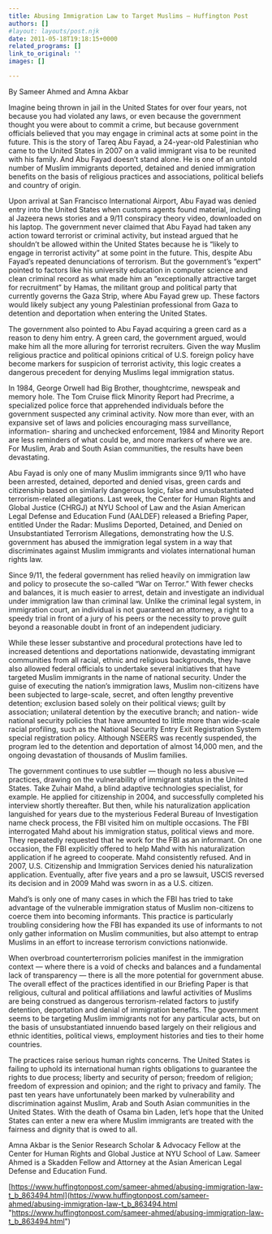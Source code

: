 ```yaml
---
title: Abusing Immigration Law to Target Muslims – Huffington Post
authors: []
#layout: layouts/post.njk
date: 2011-05-18T19:18:15+0000
related_programs: []
link_to_original: ''
images: []

---
```

By Sameer Ahmed and Amna Akbar

Imagine being thrown in jail in the United States for over four years, not because you had violated any laws, or even because the government thought you were about to commit a crime, but because government officials believed that you may engage in criminal acts at some point in the future. This is the story of Tareq Abu Fayad, a 24-year-old Palestinian who came to the United States in 2007 on a valid immigrant visa to be reunited with his family. And Abu Fayad doesn’t stand alone. He is one of an untold number of Muslim immigrants deported, detained and denied immigration benefits on the basis of religious practices and associations, political beliefs and country of origin.

Upon arrival at San Francisco International Airport, Abu Fayad was denied entry into the United States when customs agents found material, including al Jazeera news stories and a 9/11 conspiracy theory video, downloaded on his laptop. The government never claimed that Abu Fayad had taken any action toward terrorist or criminal activity, but instead argued that he shouldn’t be allowed within the United States because he is “likely to engage in terrorist activity” at some point in the future. This, despite Abu Fayad’s repeated denunciations of terrorism. But the government’s “expert” pointed to factors like his university education in computer science and clean criminal record as what made him an “exceptionally attractive target for recruitment” by Hamas, the militant group and political party that currently governs the Gaza Strip, where Abu Fayad grew up. These factors would likely subject any young Palestinian professional from Gaza to detention and deportation when entering the United States.

The government also pointed to Abu Fayad acquiring a green card as a reason to deny him entry. A green card, the government argued, would make him all the more alluring for terrorist recruiters. Given the way Muslim religious practice and political opinions critical of U.S. foreign policy have become markers for suspicion of terrorist activity, this logic creates a dangerous precedent for denying Muslims legal immigration status.

In 1984, George Orwell had Big Brother, thoughtcrime, newspeak and memory hole. The Tom Cruise flick Minority Report had Precrime, a specialized police force that apprehended individuals before the government suspected any criminal activity. Now more than ever, with an expansive set of laws and policies encouraging mass surveillance, information- sharing and unchecked enforcement, 1984 and Minority Report are less reminders of what could be, and more markers of where we are. For Muslim, Arab and South Asian communities, the results have been devastating.

Abu Fayad is only one of many Muslim immigrants since 9/11 who have been arrested, detained, deported and denied visas, green cards and citizenship based on similarly dangerous logic, false and unsubstantiated terrorism-related allegations. Last week, the Center for Human Rights and Global Justice (CHRGJ) at NYU School of Law and the Asian American Legal Defense and Education Fund (AALDEF) released a Briefing Paper, entitled Under the Radar: Muslims Deported, Detained, and Denied on Unsubstantiated Terrorism Allegations, demonstrating how the U.S. government has abused the immigration legal system in a way that discriminates against Muslim immigrants and violates international human rights law.

Since 9/11, the federal government has relied heavily on immigration law and policy to prosecute the so-called “War on Terror.” With fewer checks and balances, it is much easier to arrest, detain and investigate an individual under immigration law than criminal law. Unlike the criminal legal system, in immigration court, an individual is not guaranteed an attorney, a right to a speedy trial in front of a jury of his peers or the necessity to prove guilt beyond a reasonable doubt in front of an independent judiciary.

While these lesser substantive and procedural protections have led to increased detentions and deportations nationwide, devastating immigrant communities from all racial, ethnic and religious backgrounds, they have also allowed federal officials to undertake several initiatives that have targeted Muslim immigrants in the name of national security. Under the guise of executing the nation’s immigration laws, Muslim non-citizens have been subjected to large-scale, secret, and often lengthy preventive detention; exclusion based solely on their political views; guilt by association; unilateral detention by the executive branch; and nation- wide national security policies that have amounted to little more than wide-scale racial profiling, such as the National Security Entry Exit Registration System special registration policy. Although NSEERS was recently suspended, the program led to the detention and deportation of almost 14,000 men, and the ongoing devastation of thousands of Muslim families.

The government continues to use subtler — though no less abusive — practices, drawing on the vulnerability of immigrant status in the United States. Take Zuhair Mahd, a blind adaptive technologies specialist, for example. He applied for citizenship in 2004, and successfully completed his interview shortly thereafter. But then, while his naturalization application languished for years due to the mysterious Federal Bureau of Investigation name check process, the FBI visited him on multiple occasions. The FBI interrogated Mahd about his immigration status, political views and more. They repeatedly requested that he work for the FBI as an informant. On one occasion, the FBI explicitly offered to help Mahd with his naturalization application if he agreed to cooperate. Mahd consistently refused. And in 2007, U.S. Citizenship and Immigration Services denied his naturalization application. Eventually, after five years and a pro se lawsuit, USCIS reversed its decision and in 2009 Mahd was sworn in as a U.S. citizen.

Mahd’s is only one of many cases in which the FBI has tried to take advantage of the vulnerable immigration status of Muslim non-citizens to coerce them into becoming informants. This practice is particularly troubling considering how the FBI has expanded its use of informants to not only gather information on Muslim communities, but also attempt to entrap Muslims in an effort to increase terrorism convictions nationwide.

When overbroad counterterrorism policies manifest in the immigration context — where there is a void of checks and balances and a fundamental lack of transparency — there is all the more potential for government abuse. The overall effect of the practices identified in our Briefing Paper is that religious, cultural and political affiliations and lawful activities of Muslims are being construed as dangerous terrorism-related factors to justify detention, deportation and denial of immigration benefits. The government seems to be targeting Muslim immigrants not for any particular acts, but on the basis of unsubstantiated innuendo based largely on their religious and ethnic identities, political views, employment histories and ties to their home countries.

The practices raise serious human rights concerns. The United States is failing to uphold its international human rights obligations to guarantee the rights to due process; liberty and security of person; freedom of religion; freedom of expression and opinion; and the right to privacy and family. The past ten years have unfortunately been marked by vulnerability and discrimination against Muslim, Arab and South Asian communities in the United States. With the death of Osama bin Laden, let’s hope that the United States can enter a new era where Muslim immigrants are treated with the fairness and dignity that is owed to all.

Amna Akbar is the Senior Research Scholar & Advocacy Fellow at the Center for Human Rights and Global Justice at NYU School of Law. Sameer Ahmed is a Skadden Fellow and Attorney at the Asian American Legal Defense and Education Fund.

[https://www.huffingtonpost.com/sameer-ahmed/abusing-immigration-law-t_b_863494.html](https://www.huffingtonpost.com/sameer-ahmed/abusing-immigration-law-t_b_863494.html "https://www.huffingtonpost.com/sameer-ahmed/abusing-immigration-law-t_b_863494.html")